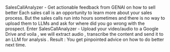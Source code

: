 SalesCallAnalyzer - Get actionable feedback from GENAI on how to sell better 
Each sales call is an opportunity to learn more about your sales process. But the sales calls run into hours sometimes and there is no way to upload them to LLMs and ask for where did you go wrong with the prospect.
Enter SalesCallAnalyzer - Upload your video/audio to a Google Drive and voila , we will extract audio , transcribe the content and send it to an LLM for analysis . 
Result : You get pinpointed advice on how to do better next time.

